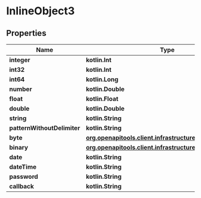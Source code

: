 
# InlineObject3

## Properties
Name | Type | Description | Notes
------------ | ------------- | ------------- | -------------
**integer** | **kotlin.Int** | None |  [optional]
**int32** | **kotlin.Int** | None |  [optional]
**int64** | **kotlin.Long** | None |  [optional]
**number** | **kotlin.Double** | None | 
**float** | **kotlin.Float** | None |  [optional]
**double** | **kotlin.Double** | None | 
**string** | **kotlin.String** | None |  [optional]
**patternWithoutDelimiter** | **kotlin.String** | None | 
**byte** | [**org.openapitools.client.infrastructure.Base64ByteArray**](org.openapitools.client.infrastructure.Base64ByteArray.md) | None | 
**binary** | [**org.openapitools.client.infrastructure.OctetByteArray**](org.openapitools.client.infrastructure.OctetByteArray.md) | None |  [optional]
**date** | **kotlin.String** | None |  [optional]
**dateTime** | **kotlin.String** | None |  [optional]
**password** | **kotlin.String** | None |  [optional]
**callback** | **kotlin.String** | None |  [optional]



